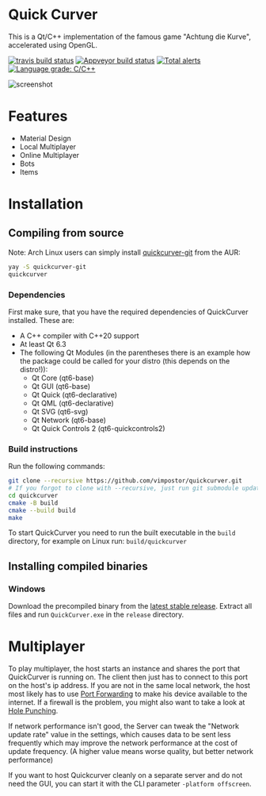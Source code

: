 # Quick Curver
This is a Qt/C++ implementation of the famous game "Achtung die Kurve", accelerated using OpenGL.

[![travis build status](https://travis-ci.org/magnus-gross/quickcurver.svg?branch=develop)](https://travis-ci.org/magnus-gross/quickcurver)
[![Appveyor build status](https://ci.appveyor.com/api/projects/status/689ui467cia22oj6?svg=true)](https://ci.appveyor.com/project/magnus-gross/quickcurver)
[![Total alerts](https://img.shields.io/lgtm/alerts/g/vimpostor/quickcurver.svg?logo=lgtm&logoWidth=18)](https://lgtm.com/projects/g/magnus-gross/quickcurver/alerts/)
[![Language grade: C/C++](https://img.shields.io/lgtm/grade/cpp/g/vimpostor/quickcurver.svg?logo=lgtm&logoWidth=18)](https://lgtm.com/projects/g/magnus-gross/quickcurver/context:cpp)

![screenshot](https://user-images.githubusercontent.com/21310755/93923083-2ed2e300-fd13-11ea-86f1-d79bc09ce96a.png)

# Features
* Material Design
* Local Multiplayer
* Online Multiplayer
* Bots
* Items


# Installation
## Compiling from source

Note: Arch Linux users can simply install [quickcurver-git](https://aur.archlinux.org/packages/quickcurver-git) from the AUR:

```bash
yay -S quickcurver-git
quickcurver
```

### Dependencies
First make sure, that you have the required dependencies of QuickCurver installed. These are:

* A C++ compiler with C++20 support
* At least Qt 6.3
* The following Qt Modules (in the parentheses there is an example how the package could be called for your distro (this depends on the distro!)):
	- Qt Core (qt6-base)
	- Qt GUI (qt6-base)
	- Qt Quick (qt6-declarative)
	- Qt QML (qt6-declarative)
	- Qt SVG (qt6-svg)
	- Qt Network (qt6-base)
	- Qt Quick Controls 2 (qt6-quickcontrols2)

### Build instructions
Run the following commands:
```bash
git clone --recursive https://github.com/vimpostor/quickcurver.git
# If you forgot to clone with --recursive, just run git submodule update --init
cd quickcurver
cmake -B build
cmake --build build
make
```

To start QuickCurver you need to run the built executable in the `build` directory, for example on Linux run: `build/quickcurver`

## Installing compiled binaries

### Windows
Download the precompiled binary from the [latest stable release](https://github.com/vimpostor/quickcurver/releases/latest).
Extract all files and run `QuickCurver.exe` in the `release` directory.

# Multiplayer
To play multiplayer, the host starts an instance and shares the port that QuickCurver is running on. The client then just has to connect to this port on the host's ip address.
If you are not in the same local network, the host most likely has to use [Port Forwarding](https://en.wikipedia.org/wiki/Port_forwarding) to make his device available to the internet.
If a firewall is the problem, you might also want to take a look at [Hole Punching](https://en.wikipedia.org/wiki/Hole_punching_(networking)).

If network performance isn't good, the Server can tweak the "Network update rate" value in the settings, which causes data to be sent less frequently which may improve the network performance at the cost of update frequency. (A higher value means worse quality, but better network performance)

If you want to host Quickcurver cleanly on a separate server and do not need the GUI, you can start it with the CLI parameter `-platform offscreen`.
